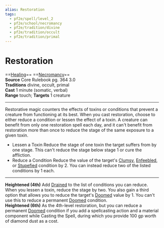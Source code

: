 ```yaml
---
alias: Restoration
tags:
  - pf2e/spell/level_2
  - pf2e/school/necromancy
  - pf2e/tradition/divine
  - pf2e/tradition/occult
  - pf2e/tradition/primal
---
```


# Restoration

==[Healing](../../../Traits/Healing.md)== ==[Necromancy](../../../Traits/Necromancy.md)==  
__Source__ Core Rulebook pg. 364 3.0  
**Traditions** divine, occult, primal  
**Cast** 1 minute (somatic, verbal)  
**Range** touch; **Targets** 1 creature

---

Restorative magic counters the effects of toxins or conditions that prevent a creature from functioning at its best. When you cast restoration, choose to either reduce a condition or lessen the effect of a toxin. A creature can benefit from only one restoration spell each day, and it can't benefit from restoration more than once to reduce the stage of the same exposure to a given toxin.

- Lessen a Toxin Reduce the stage of one toxin the target suffers from by one stage. This can't reduce the stage below stage 1 or cure the affliction.
- Reduce a Condition Reduce the value of the target's [Clumsy](../../../Conditions/Clumsy.md), [Enfeebled](../../../Conditions/Enfeebled.md), or [Stupefied](../../../Conditions/Stupefied.md) condition by 2. You can instead reduce two of the listed conditions by 1 each.

<hr>

**Heightened (4th)** Add [Drained](../../../Conditions/Drained.md) to the list of conditions you can reduce. When you lessen a toxin, reduce the stage by two. You also gain a third option that allows you to reduce the target's [Doomed](../../../Conditions/Doomed.md) value by 1. You can't use this to reduce a permanent [Doomed](../../../Conditions/Doomed.md) condition.  
**Heightened (6th)** As the 4th-level restoration, but you can reduce a permanent [Doomed](../../../Conditions/Doomed.md) condition if you add a spellcasting action and a material component while Casting the Spell, during which you provide 100 gp worth of diamond dust as a cost.
